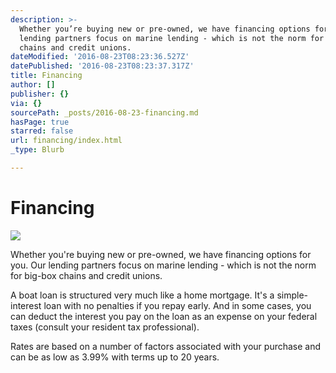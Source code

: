 ```yaml
---
description: >-
  Whether you’re buying new or pre-owned, we have financing options for you. Our
  lending partners focus on marine lending - which is not the norm for big-box
  chains and credit unions. 
dateModified: '2016-08-23T08:23:36.527Z'
datePublished: '2016-08-23T08:23:37.317Z'
title: Financing
author: []
publisher: {}
via: {}
sourcePath: _posts/2016-08-23-financing.md
hasPage: true
starred: false
url: financing/index.html
_type: Blurb

---
```

# Financing
![](https://the-grid-user-content.s3-us-west-2.amazonaws.com/6f913124-d763-4da9-b2fe-6a1dd5da08f4.jfif)

Whether you're buying new or pre-owned, we have financing options for you. Our lending partners focus on marine lending - which is not the norm for big-box chains and credit unions. 

A boat loan is structured very much like a home mortgage. It's a simple-interest loan with no penalties if you repay early. And in some cases, you can deduct the interest you pay on the loan as an expense on your federal taxes (consult your resident tax professional). 

Rates are based on a number of factors associated with your purchase and can be as low as 3.99% with terms up to 20 years.